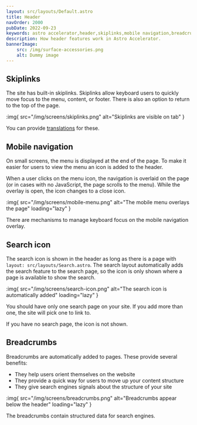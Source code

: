 ```yaml
---
layout: src/layouts/Default.astro
title: Header
navOrder: 2000
pubDate: 2022-09-23
keywords: astro accelerator,header,skiplinks,mobile navigation,breadcrumbs
description: How header features work in Astro Accelerator.
bannerImage:
    src: /img/surface-accessories.png
    alt: Dummy image
---
```


## Skiplinks

The site has built-in skiplinks. Skiplinks allow keyboard users to quickly move focus to the menu, content, or footer. There is also an option to return to the top of the page.

:img{ src="/img/screens/skiplinks.png" alt="Skiplinks are visible on tab" }

You can provide [translations](/features/internationalization/#language-translations) for these.

## Mobile navigation

On small screens, the menu is displayed at the end of the page. To make it easier for users to view the menu an icon is added to the header.

When a user clicks on the menu icon, the navigation is overlaid on the page (or in cases with no JavaScript, the page scrolls to the menu). While the overlay is open, the icon changes to a close icon.

:img{ src="/img/screens/mobile-menu.png" alt="The mobile menu overlays the page" loading="lazy" }

There are mechanisms to manage keyboard focus on the mobile navigation overlay.

## Search icon

The search icon is shown in the header as long as there is a page with `layout: src/layouts/Search.astro`. The search layout automatically adds the search feature to the search page, so the icon is only shown where a page is available to show the search.

:img{ src="/img/screens/search-icon.png" alt="The search icon is automatically added" loading="lazy" }

You should have only one search page on your site. If you add more than one, the site will pick one to link to.

If you have no search page, the icon is not shown.

## Breadcrumbs

Breadcrumbs are automatically added to pages. These provide several benefits:

- They help users orient themselves on the website
- They provide a quick way for users to move up your content structure
- They give search engines signals about the structure of your site

:img{ src="/img/screens/breadcrumbs.png" alt="Breadcrumbs appear below the header" loading="lazy" }

The breadcrumbs contain structured data for search engines.